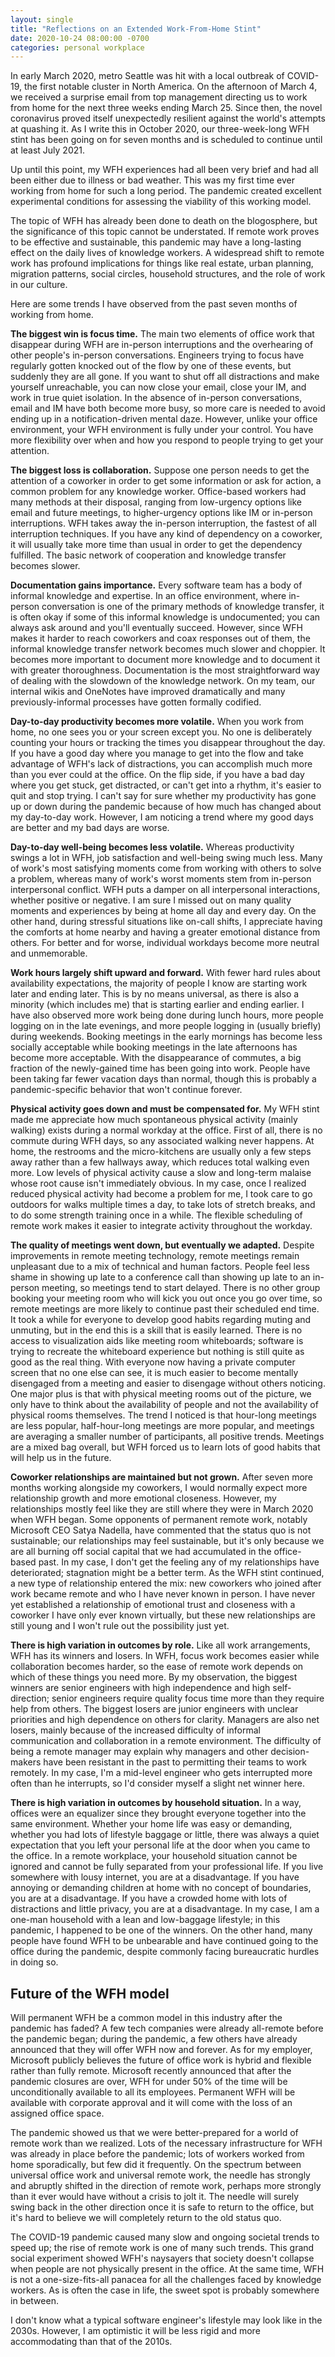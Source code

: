 ```yaml
---
layout: single
title: "Reflections on an Extended Work-From-Home Stint"
date: 2020-10-24 08:00:00 -0700
categories: personal workplace
---
```


In early March 2020, metro Seattle was hit with a local outbreak of COVID-19, the first notable cluster in North America.
On the afternoon of March 4, we received a surprise email from top management directing us to work from home for the next three weeks ending March 25.
Since then, the novel coronavirus proved itself unexpectedly resilient against the world's attempts at quashing it.
As I write this in October 2020, our three-week-long WFH stint has been going on for seven months and is scheduled to continue until at least July 2021.

Up until this point, my WFH experiences had all been very brief and had all been either due to illness or bad weather.
This was my first time ever working from home for such a long period.
The pandemic created excellent experimental conditions for assessing the viability of this working model.

The topic of WFH has already been done to death on the blogosphere, but the significance of this topic cannot be understated.
If remote work proves to be effective and sustainable, this pandemic may have a long-lasting effect on the daily lives of knowledge workers.
A widespread shift to remote work has profound implications for things like real estate, urban planning, migration patterns, social circles, household structures, and the role of work in our culture.

Here are some trends I have observed from the past seven months of working from home.

**The biggest win is focus time.**
The main two elements of office work that disappear during WFH are in-person interruptions and the overhearing of other people's in-person conversations.
Engineers trying to focus have regularly gotten knocked out of the flow by one of these events, but suddenly they are all gone.
If you want to shut off all distractions and make yourself unreachable, you can now close your email, close your IM, and work in true quiet isolation.
In the absence of in-person conversations, email and IM have both become more busy, so more care is needed to avoid ending up in a notification-driven mental daze.
However, unlike your office environment, your WFH environment is fully under your control.
You have more flexibility over when and how you respond to people trying to get your attention.

**The biggest loss is collaboration.**
Suppose one person needs to get the attention of a coworker in order to get some information or ask for action, a common problem for any knowledge worker.
Office-based workers had many methods at their disposal, ranging from low-urgency options like email and future meetings, to higher-urgency options like IM or in-person interruptions.
WFH takes away the in-person interruption, the fastest of all interruption techniques.
If you have any kind of dependency on a coworker, it will usually take more time than usual in order to get the dependency fulfilled.
The basic network of cooperation and knowledge transfer becomes slower.

**Documentation gains importance.**
Every software team has a body of informal knowledge and expertise.
In an office environment, where in-person conversation is one of the primary methods of knowledge transfer, it is often okay if some of this informal knowledge is undocumented; you can always ask around and you'll eventually succeed.
However, since WFH makes it harder to reach coworkers and coax responses out of them, the informal knowledge transfer network becomes much slower and choppier.
It becomes more important to document more knowledge and to document it with greater thoroughness.
Documentation is the most straightforward way of dealing with the slowdown of the knowledge network.
On my team, our internal wikis and OneNotes have improved dramatically and many previously-informal processes have gotten formally codified.

**Day-to-day productivity becomes more volatile.**
When you work from home, no one sees you or your screen except you.
No one is deliberately counting your hours or tracking the times you disappear throughout the day.
If you have a good day where you manage to get into the flow and take advantage of WFH's lack of distractions, you can accomplish much more than you ever could at the office.
On the flip side, if you have a bad day where you get stuck, get distracted, or can't get into a rhythm, it's easier to quit and stop trying.
I can't say for sure whether my productivity has gone up or down during the pandemic because of how much has changed about my day-to-day work.
However, I am noticing a trend where my good days are better and my bad days are worse.

**Day-to-day well-being becomes less volatile.**
Whereas productivity swings a lot in WFH, job satisfaction and well-being swing much less.
Many of work's most satisfying moments come from working with others to solve a problem, whereas many of work's worst moments stem from in-person interpersonal conflict.
WFH puts a damper on all interpersonal interactions, whether positive or negative.
I am sure I missed out on many quality moments and experiences by being at home all day and every day.
On the other hand, during stressful situations like on-call shifts, I appreciate having the comforts at home nearby and having a greater emotional distance from others.
For better and for worse, individual workdays become more neutral and unmemorable.

**Work hours largely shift upward and forward.**
With fewer hard rules about availability expectations, the majority of people I know are starting work later and ending later.
This is by no means universal, as there is also a minority (which includes me) that is starting earlier and ending earlier.
I have also observed more work being done during lunch hours, more people logging on in the late evenings, and more people logging in (usually briefly) during weekends.
Booking meetings in the early mornings has become less socially acceptable while booking meetings in the late afternoons has become more acceptable.
With the disappearance of commutes, a big fraction of the newly-gained time has been going into work.
People have been taking far fewer vacation days than normal, though this is probably a pandemic-specific behavior that won't continue forever.

**Physical activity goes down and must be compensated for.**
My WFH stint made me appreciate how much spontaneous physical activity (mainly walking) exists during a normal workday at the office.
First of all, there is no commute during WFH days, so any associated walking never happens.
At home, the restrooms and the micro-kitchens are usually only a few steps away rather than a few hallways away, which reduces total walking even more.
Low levels of physical activity cause a slow and long-term malaise whose root cause isn't immediately obvious.
In my case, once I realized reduced physical activity had become a problem for me, I took care to go outdoors for walks multiple times a day, to take lots of stretch breaks, and to do some strength training once in a while.
The flexible scheduling of remote work makes it easier to integrate activity throughout the workday.

**The quality of meetings went down, but eventually we adapted.**
Despite improvements in remote meeting technology, remote meetings remain unpleasant due to a mix of technical and human factors.
People feel less shame in showing up late to a conference call than showing up late to an in-person meeting, so meetings tend to start delayed.
There is no other group booking your meeting room who will kick you out once you go over time, so remote meetings are more likely to continue past their scheduled end time.
It took a while for everyone to develop good habits regarding muting and unmuting, but in the end this is a skill that is easily learned.
There is no access to visualization aids like meeting room whiteboards; software is trying to recreate the whiteboard experience but nothing is still quite as good as the real thing.
With everyone now having a private computer screen that no one else can see, it is much easier to become mentally disengaged from a meeting and easier to disengage without others noticing.
One major plus is that with physical meeting rooms out of the picture, we only have to think about the availability of people and not the availability of physical rooms themselves.
The trend I noticed is that hour-long meetings are less popular, half-hour-long meetings are more popular, and meetings are averaging a smaller number of participants, all positive trends.
Meetings are a mixed bag overall, but WFH forced us to learn lots of good habits that will help us in the future.

**Coworker relationships are maintained but not grown.**
After seven more months working alongside my coworkers, I would normally expect more relationship growth and more emotional closeness.
However, my relationships mostly feel like they are still where they were in March 2020 when WFH began.
Some opponents of permanent remote work, notably Microsoft CEO Satya Nadella, have commented that the status quo is not sustainable; our relationships may feel sustainable, but it's only because we are all burning off social capital that we had accumulated in the office-based past.
In my case, I don't get the feeling any of my relationships have deteriorated; stagnation might be a better term.
As the WFH stint continued, a new type of relationship entered the mix: new coworkers who joined after work became remote and who I have never known in person.
I have never yet established a relationship of emotional trust and closeness with a coworker I have only ever known virtually, but these new relationships are still young and I won't rule out the possibility just yet.

**There is high variation in outcomes by role.**
Like all work arrangements, WFH has its winners and losers.
In WFH, focus work becomes easier while collaboration becomes harder, so the ease of remote work depends on which of these things you need more.
By my observation, the biggest winners are senior engineers with high independence and high self-direction; senior engineers require quality focus time more than they require help from others.
The biggest losers are junior engineers with unclear priorities and high dependence on others for clarity.
Managers are also net losers, mainly because of the increased difficulty of informal communication and collaboration in a remote environment.
The difficulty of being a remote manager may explain why managers and other decision-makers have been resistant in the past to permitting their teams to work remotely.
In my case, I'm a mid-level engineer who gets interrupted more often than he interrupts, so I'd consider myself a slight net winner here.

**There is high variation in outcomes by household situation.**
In a way, offices were an equalizer since they brought everyone together into the same environment.
Whether your home life was easy or demanding, whether you had lots of lifestyle baggage or little, there was always a quiet expectation that you left your personal life at the door when you came to the office.
In a remote workplace, your household situation cannot be ignored and cannot be fully separated from your professional life.
If you live somewhere with lousy internet, you are at a disadvantage.
If you have annoying or demanding children at home with no concept of boundaries, you are at a disadvantage.
If you have a crowded home with lots of distractions and little privacy, you are at a disadvantage.
In my case, I am a one-man household with a lean and low-baggage lifestyle; in this pandemic, I happened to be one of the winners.
On the other hand, many people have found WFH to be unbearable and have continued going to the office during the pandemic, despite commonly facing bureaucratic hurdles in doing so.

## Future of the WFH model ##

Will permanent WFH be a common model in this industry after the pandemic has faded?
A few tech companies were already all-remote before the pandemic began; during the pandemic, a few others have already announced that they will offer WFH now and forever.
As for my employer, Microsoft publicly believes the future of office work is hybrid and flexible rather than fully remote.
Microsoft recently announced that after the pandemic closures are over, WFH for under 50% of the time will be unconditionally available to all its employees.
Permanent WFH will be available with corporate approval and it will come with the loss of an assigned office space.

The pandemic showed us that we were better-prepared for a world of remote work than we realized.
Lots of the necessary infrastructure for WFH was already in place before the pandemic; lots of workers worked from home sporadically, but few did it frequently.
On the spectrum between universal office work and universal remote work, the needle has strongly and abruptly shifted in the direction of remote work, perhaps more strongly than it ever would have without a crisis to jolt it.
The needle will surely swing back in the other direction once it is safe to return to the office, but it's hard to believe we will completely return to the old status quo.

The COVID-19 pandemic caused many slow and ongoing societal trends to speed up; the rise of remote work is one of many such trends.
This grand social experiment showed WFH's naysayers that society doesn't collapse when people are not physically present in the office.
At the same time, WFH is not a one-size-fits-all panacea for all the challenges faced by knowledge workers.
As is often the case in life, the sweet spot is probably somewhere in between.

I don't know what a typical software engineer's lifestyle may look like in the 2030s.
However, I am optimistic it will be less rigid and more accommodating than that of the 2010s.

